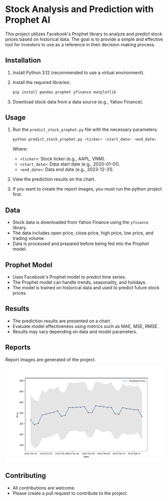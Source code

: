 # Stock Analysis and Prediction with Prophet AI

This project utilizes Facebook's Prophet library to analyze and predict stock prices based on historical data. The goal is to provide a simple and effective tool for investors to use as a reference in their decision-making process.

## Installation

1.  Install Python 3.12 (recommended to use a virtual environment).

2.  Install the required libraries:

    ```bash
    pip install pandas prophet yfinance matplotlib
    ```

3.  Download stock data from a data source (e.g., Yahoo Finance).

## Usage

1.  Run the `predict_stock_prophet.py` file with the necessary parameters:

    ```bash
    python predict_stock_prophet.py <ticker> <start_date> <end_date>
    ```

    Where:
    * `<ticker>`: Stock ticker (e.g., AAPL, VNM).
    * `<start_date>`: Data start date (e.g., 2020-01-01).
    * `<end_date>`: Data end date (e.g., 2023-12-31).

2.  View the prediction results on the chart.
3. If you want to create the report images, you must run the python project first.

## Data

* Stock data is downloaded from Yahoo Finance using the `yfinance` library.
* The data includes open price, close price, high price, low price, and trading volume.
* Data is processed and prepared before being fed into the Prophet model.

## Prophet Model

* Uses Facebook's Prophet model to predict time series.
* The Prophet model can handle trends, seasonality, and holidays.
* The model is trained on historical data and used to predict future stock prices.

## Results

* The prediction results are presented on a chart.
* Evaluate model effectiveness using metrics such as MAE, MSE, RMSE.
* Results may vary depending on data and model parameters.

## Reports

Report images are generated of the project.

![Stock Price Prediction Chart](stock_prediction_TSLA.png)

## Contributing

* All contributions are welcome.
* Please create a pull request to contribute to the project.
